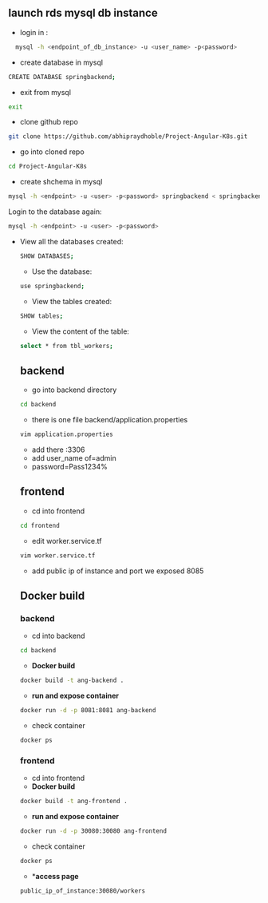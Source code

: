 ## launch rds mysql db instance 

- login in :
```sh
  mysql -h <endpoint_of_db_instance> -u <user_name> -p<password>
``` 
- create database in mysql 
```sh
CREATE DATABASE springbackend;
```
- exit from mysql
```sh
exit
```
- clone github repo 
```sh
git clone https://github.com/abhipraydhoble/Project-Angular-K8s.git
```
- go into cloned repo
```sh
cd Project-Angular-K8s
``` 
- create shchema in mysql 
```sh
mysql -h <endpoint> -u <user> -p<password> springbackend < springbackend.sql 
```
Login to the database again:
```sh
mysql -h <endpoint> -u <user> -p<password> 
```
- View all the databases created:
  ```sh
  SHOW DATABASES;
  ```
  - Use the database:
  ```sh
  use springbackend;
  ```
  - View the tables created:
  ```sh
  SHOW tables;
  ```
  - View the content of the table:
  ```sh
  select * from tbl_workers;
  ``` 
  ## backend 

  - go into backend directory 
  ```sh
  cd backend
  ```
  - there is one file backend/application.properties
  ```sh
  vim application.properties
  ```
  - add there <endpoint of db>:3306
  - add user_name of=admin 
  - password=Pass1234%

  ## frontend 

  - cd into frontend 
  ```sh
  cd frontend 
  ```
  - edit worker.service.tf
  ```sh
  vim worker.service.tf
  ```
  - add public ip of instance and port we exposed 8085 

  ## Docker build

  ### backend 
  - cd into backend 
  ```sh
  cd backend 
  ```
  - **Docker build**
  ```sh
  docker build -t ang-backend .
  ```
  - **run and expose container**
  ```sh
  docker run -d -p 8081:8081 ang-backend
  ```
  - check container 
  ```sh
  docker ps
  ```
  ### frontend 
  - cd into frontend
  - **Docker build**
  ```sh
  docker build -t ang-frontend .
  ```
  - **run and expose container**
  ```sh
  docker run -d -p 30080:30080 ang-frontend 
  ```
  - check container 
  ```sh
  docker ps
  ```
  - ***access page**
  ```sh
  public_ip_of_instance:30080/workers
  ```
  

